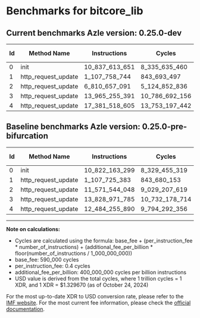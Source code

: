 # Benchmarks for bitcore_lib

## Current benchmarks Azle version: 0.25.0-dev

| Id  | Method Name         | Instructions   | Cycles         | USD           | USD/Million Calls | Change                                    |
| --- | ------------------- | -------------- | -------------- | ------------- | ----------------- | ----------------------------------------- |
| 0   | init                | 10_837_613_651 | 8_335_635_460  | $0.0110836444 | $11_083.64        | <font color="red">+15_450_352</font>      |
| 1   | http_request_update | 1_107_758_744  | 843_693_497    | $0.0011218339 | $1_121.83         | <font color="red">+33_361</font>          |
| 2   | http_request_update | 6_810_657_091  | 5_124_852_836  | $0.0068143631 | $6_814.36         | <font color="green">-4_760_886_957</font> |
| 3   | http_request_update | 13_965_255_391 | 10_786_692_156 | $0.0143427410 | $14_342.74        | <font color="red">+136_283_606</font>     |
| 4   | http_request_update | 17_381_518_605 | 13_753_197_442 | $0.0182872140 | $18_287.21        | <font color="red">+4_897_262_715</font>   |

## Baseline benchmarks Azle version: 0.25.0-pre-bifurcation

| Id  | Method Name         | Instructions   | Cycles         | USD           | USD/Million Calls |
| --- | ------------------- | -------------- | -------------- | ------------- | ----------------- |
| 0   | init                | 10_822_163_299 | 8_329_455_319  | $0.0110754269 | $11_075.42        |
| 1   | http_request_update | 1_107_725_383  | 843_680_153    | $0.0011218162 | $1_121.81         |
| 2   | http_request_update | 11_571_544_048 | 9_029_207_619  | $0.0120058665 | $12_005.86        |
| 3   | http_request_update | 13_828_971_785 | 10_732_178_714 | $0.0142702561 | $14_270.25        |
| 4   | http_request_update | 12_484_255_890 | 9_794_292_356  | $0.0130231767 | $13_023.17        |

---

**Note on calculations:**

-   Cycles are calculated using the formula: base_fee + (per_instruction_fee \* number_of_instructions) + (additional_fee_per_billion \* floor(number_of_instructions / 1_000_000_000))
-   base_fee: 590_000 cycles
-   per_instruction_fee: 0.4 cycles
-   additional_fee_per_billion: 400_000_000 cycles per billion instructions
-   USD value is derived from the total cycles, where 1 trillion cycles = 1 XDR, and 1 XDR = $1.329670 (as of October 24, 2024)

For the most up-to-date XDR to USD conversion rate, please refer to the [IMF website](https://www.imf.org/external/np/fin/data/rms_sdrv.aspx).
For the most current fee information, please check the [official documentation](https://internetcomputer.org/docs/current/developer-docs/gas-cost#execution).
